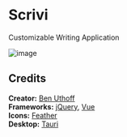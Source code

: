 # Scrivi
Customizable Writing Application

![image](https://user-images.githubusercontent.com/81537940/151081933-24722e78-9985-4d07-8add-e884c9bb34e2.png)


## Credits
**Creator:** [Ben Uthoff](https://github.com/benuthoff)  
**Frameworks:** [jQuery](https://jquery.com/), [Vue](https://vuejs.org/)  
**Icons:** [Feather](https://feathericons.com/)  
**Desktop:** [Tauri](https://tauri.studio/)
